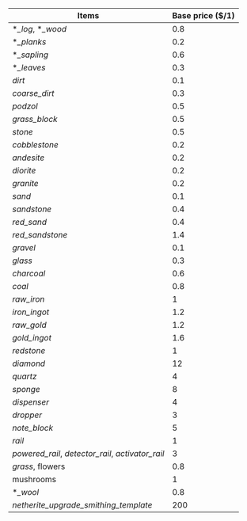 | Items | Base price ($/1) |
| --- | --- |
| **_log*, **_wood* | 0.8 |
| **_planks* | 0.2 |
| **_sapling* | 0.6 |
| **_leaves* | 0.3 |
| *dirt* | 0.1 |
| *coarse_dirt* | 0.3 |
| *podzol* | 0.5 |
| *grass_block* | 0.5 |
| *stone* | 0.5 |
| *cobblestone* | 0.2 |
| *andesite* | 0.2 |
| *diorite* | 0.2 |
| *granite* | 0.2 |
| *sand* | 0.1 |
| *sandstone* | 0.4 |
| *red_sand* | 0.4 |
| *red_sandstone* | 1.4 |
| *gravel* | 0.1 |
| *glass* | 0.3 |
| *charcoal* | 0.6 |
| *coal* | 0.8 |
| *raw_iron* | 1 |
| *iron_ingot* | 1.2 |
| *raw_gold* | 1.2 |
| *gold_ingot* | 1.6 |
| *redstone* | 1 |
| *diamond* | 12 |
| *quartz* | 4 |
| *sponge* | 8 |
| *dispenser* | 4 |
| *dropper* | 3 |
| *note_block* | 5 |
| *rail* | 1 |
| *powered_rail*, *detector_rail*, *activator_rail* | 3 |
| *grass*, flowers | 0.8 |
| mushrooms | 1 |
| **_wool* | 0.8 |
| *netherite_upgrade_smithing_template* | 200 |